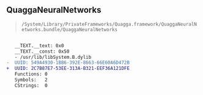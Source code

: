 ## QuaggaNeuralNetworks

> `/System/Library/PrivateFrameworks/Quagga.framework/QuaggaNeuralNetworks.bundle/QuaggaNeuralNetworks`

```diff

   __TEXT.__text: 0x0
   __TEXT.__const: 0x50
   - /usr/lib/libSystem.B.dylib
-  UUID: 549A4930-1BB6-392E-8663-66E60A6D472B
+  UUID: 2C7B87E7-53EE-313A-B321-EEF36A121DFE
   Functions: 0
   Symbols:   2
   CStrings:  0

```
